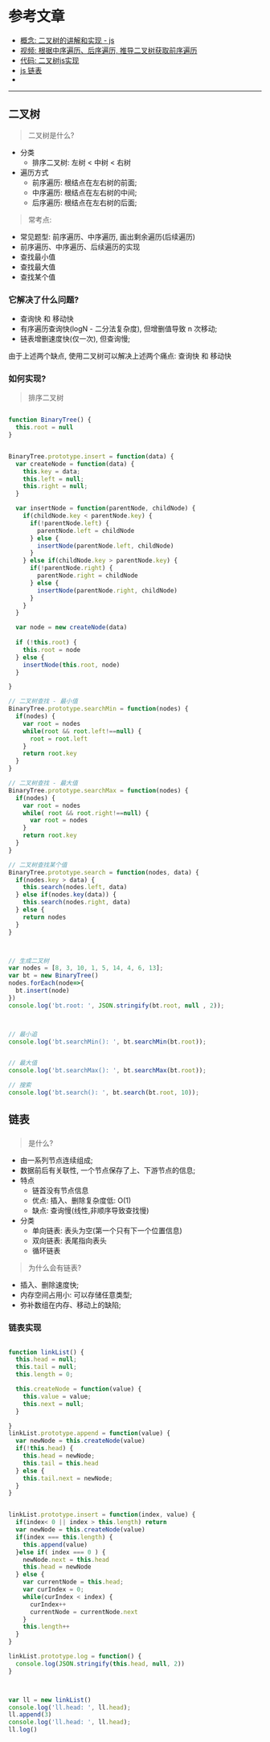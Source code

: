 


# 参考文章
- [概念: 二叉树的讲解和实现 - js](https://www.imooc.com/video/15741)
- [视频: 根据中序遍历、后序遍历, 推导二叉树获取前序遍历](https://www.bilibili.com/video/BV154411W74C/?spm_id_from=333.788.recommend_more_video.-1)  
- [代码: 二叉树js实现](https://blog.csdn.net/ky1in93/article/details/88115210)  
- [js 链表](https://blog.csdn.net/weixin_43534005/article/details/88320838)  
- 


---
## 二叉树
> 二叉树是什么?
- 分类
  - 排序二叉树: 左树 < 中树 < 右树
- 遍历方式
  - 前序遍历: 根结点在左右树的前面;
  - 中序遍历: 根结点在左右树的中间;
  - 后序遍历: 根结点在左右树的后面;

> 常考点: 
- 常见题型: 前序遍历、中序遍历, 画出剩余遍历(后续遍历)
- 前序遍历、中序遍历、后续遍历的实现
- 查找最小值
- 查找最大值
- 查找某个值

### 它解决了什么问题?
- 查询快 和 移动快  
- 有序遍历查询快(logN - 二分法复杂度), 但增删值导致 n 次移动;
- 链表增删速度快(仅一次), 但查询慢;

由于上述两个缺点, 使用二叉树可以解决上述两个痛点: 查询快 和 移动快  

### 如何实现? 
> 排序二叉树  

```js

function BinaryTree() {
  this.root = null
}


BinaryTree.prototype.insert = function(data) {
  var createNode = function(data) {
    this.key = data;
    this.left = null;
    this.right = null;
  }

  var insertNode = function(parentNode, childNode) {
    if(childNode.key < parentNode.key) {
      if(!parentNode.left) {
        parentNode.left = childNode
      } else {
        insertNode(parentNode.left, childNode)
      }
    } else if(childNode.key > parentNode.key) {
      if(!parentNode.right) {
        parentNode.right = childNode
      } else {
        insertNode(parentNode.right, childNode)
      }
    }
  }

  var node = new createNode(data)
  
  if (!this.root) {
    this.root = node
  } else {
    insertNode(this.root, node)
  }

}

// 二叉树查找 - 最小值
BinaryTree.prototype.searchMin = function(nodes) {
  if(nodes) {
    var root = nodes
    while(root && root.left!==null) {
      root = root.left
    }
    return root.key
  }
}

// 二叉树查找 - 最大值
BinaryTree.prototype.searchMax = function(nodes) {
  if(nodes) {
    var root = nodes
    while( root && root.right!==null) {
      var root = nodes
    }
    return root.key
  }
}

// 二叉树查找某个值
BinaryTree.prototype.search = function(nodes, data) {
  if(nodes.key > data) {
    this.search(nodes.left, data)
  } else if(nodes.key(data)) {
    this.search(nodes.right, data)
  } else {
    return nodes
  }
}



// 生成二叉树
var nodes = [8, 3, 10, 1, 5, 14, 4, 6, 13];
var bt = new BinaryTree()
nodes.forEach(node=>{
  bt.insert(node)
})
console.log('bt.root: ', JSON.stringify(bt.root, null , 2));



// 最小追
console.log('bt.searchMin(): ', bt.searchMin(bt.root));


// 最大值
console.log('bt.searchMax(): ', bt.searchMax(bt.root));

// 搜索
console.log('bt.search(): ', bt.search(bt.root, 10));

```






## 链表

### 
> 是什么?
- 由一系列节点连续组成;
- 数据前后有关联性, 一个节点保存了上、下游节点的信息;
- 特点
  - 链首没有节点信息
  - 优点: 插入、删除复杂度低: O(1)
  - 缺点: 查询慢(线性,非顺序导致查找慢) 
- 分类
  - 单向链表: 表头为空(第一个只有下一个位置信息)
  - 双向链表: 表尾指向表头
  - 循环链表

> 为什么会有链表?
- 插入、删除速度快;
- 内存空间占用小: 可以存储任意类型;
- 弥补数组在内存、移动上的缺陷;

### 链表实现



```js

function linkList() {
  this.head = null;
  this.tail = null;
  this.length = 0;

  this.createNode = function(value) {
    this.value = value;
    this.next = null;
  }

}
linkList.prototype.append = function(value) {
  var newNode = this.createNode(value)
  if(!this.head) {
    this.head = newNode;
    this.tail = this.head
  } else {
    this.tail.next = newNode;
  }
}


linkList.prototype.insert = function(index, value) {
  if(index< 0 || index > this.length) return 
  var newNode = this.createNode(value)
  if(index === this.length) {
    this.append(value)
  }else if( index === 0 ) {
    newNode.next = this.head
    this.head = newNode
  } else {
    var currentNode = this.head;
    var curIndex = 0;
    while(curIndex < index) {
      curIndex++
      currentNode = currentNode.next
    }
    this.length++    
  }
}

linkList.prototype.log = function() {
  console.log(JSON.stringify(this.head, null, 2))
}



var ll = new linkList()
console.log('ll.head: ', ll.head);
ll.append(3)
console.log('ll.head: ', ll.head);
ll.log()





```